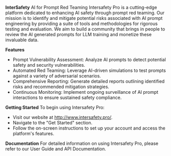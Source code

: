 **InterSafety**
AI for Prompt Red Teaming Intersafety Pro is a cutting-edge platform dedicated to enhancing AI safety through prompt red teaming. Our mission is to identify and mitigate potential risks associated with AI prompt engineering by providing a suite of tools and methodologies for rigorous testing and evaluation. We aim to build a community that brings in people to review the AI generated prompts for LLM training and monetize these invaluable data.

**Features**
- Prompt Vulnerability Assessment: Analyze AI prompts to detect potential safety and security vulnerabilities.
- Automated Red Teaming: Leverage AI-driven simulations to test prompts against a variety of adversarial scenarios.
- Comprehensive Reporting: Generate detailed reports outlining identified risks and recommended mitigation strategies.
- Continuous Monitoring: Implement ongoing surveillance of AI prompt interactions to ensure sustained safety compliance.

**Getting Started**
To begin using Intersafety Pro:
- Visit our website at http://www.intersafety.pro/.
- Navigate to the "Get Started" section.
- Follow the on-screen instructions to set up your account and access the platform's features.

**Documentation**
For detailed information on using Intersafety Pro, please refer to our User Guide and API Documentation.
